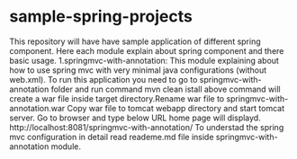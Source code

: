 # sample-spring-projects
This repository will have have sample application of different spring component.
Here each module explain about spring component and there basic usage.
1.springmvc-with-annotation: 
  This module explaining about how to use spring mvc with very minimal java configurations (without web.xml).
  To run this application you need to go to springmvc-with-annotation folder and run command
  mvn clean istall
  above command will create a war file inside target directory.Rename war file to springmvc-with-annotation.war
  Copy war file to tomcat webapp directory and start tomcat server. Go to browser and type below URL home page will displayd.
  http://localhost:8081/springmvc-with-annotation/
  To understad the spring mvc configuration in detail read reademe.md file inside springmvc-with-annotation module.
